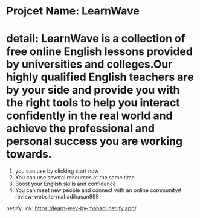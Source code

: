 
Projcet Name: LearnWave
===============================
detail:
LearnWave is a collection of free online English lessons provided by universities and colleges.Our highly qualified English teachers are by your side and provide you with the right tools to help you interact confidently in the real world and achieve the professional and personal success you are working towards.
================================
1. you can use by clicking start now
2. You can use several resources at the same time
3. Boost your English skills and confidence.
4. You can meet new people and connect with an online community#   r e v i e w - w e b s i t e - m a h a d i h a s a n 9 9 9 
 
 

netlify link: https://learn-wev-by-mahadi.netlify.app/